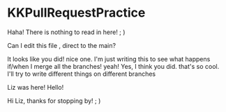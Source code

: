 # KKPullRequestPractice

Haha! There is nothing to read in here! ; )

Can I edit this file , direct to the main?

It looks like you did! 
nice one. I'm just writing this to see what happens if/when I merge all the branches! yeah!
Yes, I think you did. that's so cool. I'll try to write different things on different branches


Liz was here! Hello!

Hi Liz, thanks for stopping by! ; )


